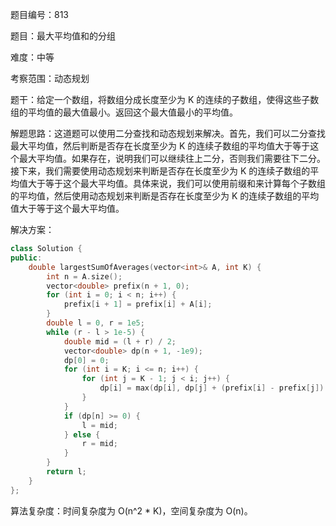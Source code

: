 题目编号：813

题目：最大平均值和的分组

难度：中等

考察范围：动态规划

题干：给定一个数组，将数组分成长度至少为 K 的连续的子数组，使得这些子数组的平均值的最大值最小。返回这个最大值最小的平均值。

解题思路：这道题可以使用二分查找和动态规划来解决。首先，我们可以二分查找最大平均值，然后判断是否存在长度至少为 K 的连续子数组的平均值大于等于这个最大平均值。如果存在，说明我们可以继续往上二分，否则我们需要往下二分。接下来，我们需要使用动态规划来判断是否存在长度至少为 K 的连续子数组的平均值大于等于这个最大平均值。具体来说，我们可以使用前缀和来计算每个子数组的平均值，然后使用动态规划来判断是否存在长度至少为 K 的连续子数组的平均值大于等于这个最大平均值。

解决方案：

```cpp
class Solution {
public:
    double largestSumOfAverages(vector<int>& A, int K) {
        int n = A.size();
        vector<double> prefix(n + 1, 0);
        for (int i = 0; i < n; i++) {
            prefix[i + 1] = prefix[i] + A[i];
        }
        double l = 0, r = 1e5;
        while (r - l > 1e-5) {
            double mid = (l + r) / 2;
            vector<double> dp(n + 1, -1e9);
            dp[0] = 0;
            for (int i = K; i <= n; i++) {
                for (int j = K - 1; j < i; j++) {
                    dp[i] = max(dp[i], dp[j] + (prefix[i] - prefix[j]) / (i - j) - mid);
                }
            }
            if (dp[n] >= 0) {
                l = mid;
            } else {
                r = mid;
            }
        }
        return l;
    }
};
```

算法复杂度：时间复杂度为 O(n^2 * K)，空间复杂度为 O(n)。
